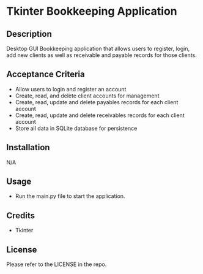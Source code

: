 # Tkinter Bookkeeping Application

## Description
Desktop GUI Bookkeeping application that allows users to register, login, add new clients as well as receivable and payable records for those clients. 

## Acceptance Criteria
-	Allow users to login and register an account
-	Create, read, and delete client accounts for management
-	Create, read, update and delete payables records for each client account
-	Create, read, update and delete receivables records for each client account
-	Store all data in SQLite database for persistence

## Installation
N/A

## Usage
-	Run the main.py file to start the application.

## Credits
-	Tkinter

## License

Please refer to the LICENSE in the repo.
